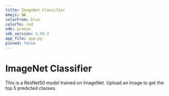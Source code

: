 ```yaml
---
title: ImageNet Classifier
emoji: 🖼️
colorFrom: blue
colorTo: red
sdk: gradio
sdk_version: 3.50.2
app_file: app.py
pinned: false
---
```


# ImageNet Classifier

This is a ResNet50 model trained on ImageNet. Upload an image to get the top 5 predicted classes. 